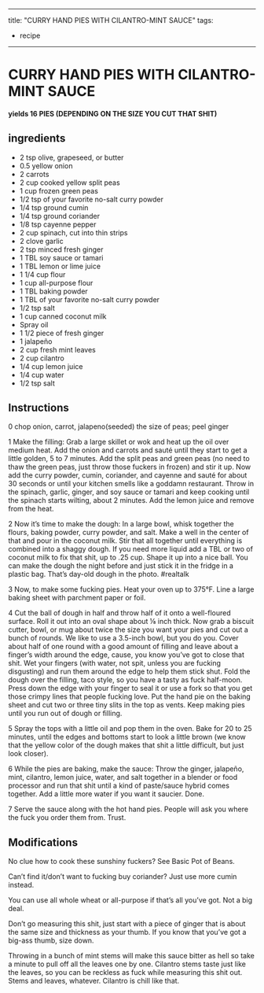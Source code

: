 
---
title: "CURRY HAND PIES WITH CILANTRO-MINT SAUCE"
tags:
  - recipe
---
# CURRY HAND PIES WITH CILANTRO-MINT SAUCE



#### yields  16 PIES (DEPENDING ON THE SIZE YOU CUT THAT SHIT)


## ingredients
* 2 tsp olive, grapeseed, or butter 
* 0.5 yellow onion 
* 2 carrots 
* 2 cup cooked yellow split peas 
* 1 cup frozen green peas 
* 1/2 tsp of your favorite no-salt curry powder 
* 1/4 tsp ground cumin 
* 1/4 tsp ground coriander 
* 1/8 tsp cayenne pepper 
* 2 cup spinach, cut into thin strips 
* 2 clove garlic 
* 2 tsp minced fresh ginger 
* 1 TBL soy sauce or tamari 
* 1 TBL lemon or lime juice 
* 1 1/4 cup flour 
* 1 cup all-purpose flour 
* 1 TBL baking powder 
* 1 TBL of your favorite no-salt curry powder 
* 1/2 tsp salt 
* 1 cup canned coconut milk 
* Spray oil 
* 1 1/2 piece of fresh ginger 
* 1 jalapeño 
* 2 cup fresh mint leaves 
* 2 cup cilantro 
* 1/4 cup lemon juice 
* 1/4 cup water 
* 1/2 tsp salt 



## Instructions
0 chop onion, carrot, jalapeno(seeded) the size of peas; peel ginger

1 Make the filling: Grab a large skillet or wok and heat up the oil over medium heat. Add the onion and carrots and sauté until they start to get a little golden, 5 to 7 minutes. Add the split peas and green peas (no need to thaw the green peas, just throw those fuckers in frozen) and stir it up. Now add the curry powder, cumin, coriander, and cayenne and sauté for about 30 seconds or until your kitchen smells like a goddamn restaurant. Throw in the spinach, garlic, ginger, and soy sauce or tamari and keep cooking until the spinach starts wilting, about 2 minutes. Add the lemon juice and remove from the heat.

2 Now it’s time to make the dough: In a large bowl, whisk together the flours, baking powder, curry powder, and salt. Make a well in the center of that and pour in the coconut milk. Stir that all together until everything is combined into a shaggy dough. If you need more liquid add a TBL or two of coconut milk to fix that shit, up to .25 cup. Shape it up into a nice ball. You can make the dough the night before and just stick it in the fridge in a plastic bag. That’s day-old dough in the photo. #realtalk

3 Now, to make some fucking pies. Heat your oven up to 375°F. Line a large baking sheet with parchment paper or foil.

4 Cut the ball of dough in half and throw half of it onto a well-floured surface. Roll it out into an oval shape about ⅛ inch thick. Now grab a biscuit cutter, bowl, or mug about twice the size you want your pies and cut out a bunch of rounds. We like to use a 3.5-inch bowl, but you do you. Cover about half of one round with a good amount of filling and leave about a finger’s width around the edge, cause, you know you’ve got to close that shit. Wet your fingers (with water, not spit, unless you are fucking disgusting) and run them around the edge to help them stick shut. Fold the dough over the filling, taco style, so you have a tasty as fuck half-moon. Press down the edge with your finger to seal it or use a fork so that you get those crimpy lines that people fucking love. Put the hand pie on the baking sheet and cut two or three tiny slits in the top as vents. Keep making pies until you run out of dough or filling.

5 Spray the tops with a little oil and pop them in the oven. Bake for 20 to 25 minutes, until the edges and bottoms start to look a little brown (we know that the yellow color of the dough makes that shit a little difficult, but just look closer).

6 While the pies are baking, make the sauce: Throw the ginger, jalapeño, mint, cilantro, lemon juice, water, and salt together in a blender or food processor and run that shit until a kind of paste/sauce hybrid comes together. Add a little more water if you want it saucier. Done.

7 Serve the sauce along with the hot hand pies. People will ask you where the fuck you order them from. Trust.



## Modifications
No clue how to cook these sunshiny fuckers? See Basic Pot of Beans.

 Can’t find it/don’t want to fucking buy coriander? Just use more cumin instead.

 You can use all whole wheat or all-purpose if that’s all you’ve got. Not a big deal.

 Don’t go measuring this shit, just start with a piece of ginger that is about the same size and thickness as your thumb. If you know that you’ve got a big-ass thumb, size down.

 Throwing in a bunch of mint stems will make this sauce bitter as hell so take a minute to pull off all the leaves one by one. Cilantro stems taste just like the leaves, so you can be reckless as fuck while measuring this shit out. Stems and leaves, whatever. Cilantro is chill like that.




